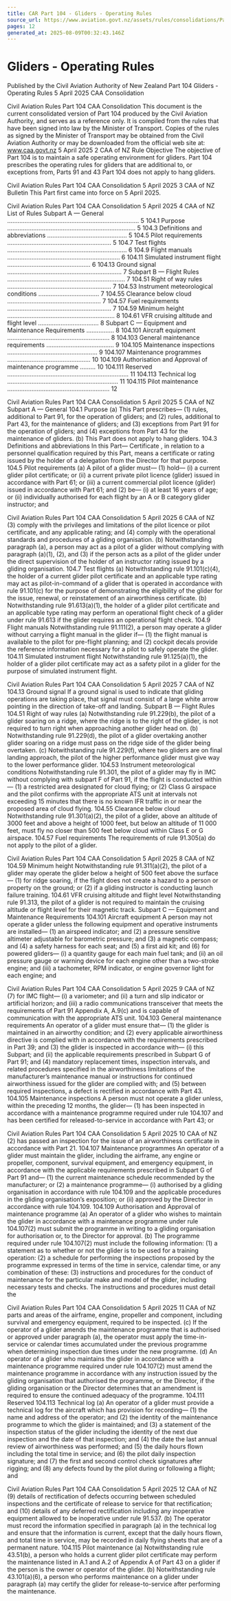 ```yaml
---
title: CAR Part 104 - Gliders - Operating Rules
source_url: https://www.aviation.govt.nz/assets/rules/consolidations/Part_104_Consolidation.pdf
pages: 12
generated_at: 2025-08-09T00:32:43.146Z
---
```

# Gliders - Operating Rules

Published by the Civil Aviation Authority of New Zealand  Part 104  Gliders - Operating Rules  5 April 2025  CAA Consolidation

Civil Aviation Rules   Part 104   CAA Consolidation  This   document   is   the   current   consolidated   version   of   Part   104 produced by the Civil Aviation Authority, and serves as a reference only.   It is compiled from the rules that have been signed into law by the Minister of Transport.   Copies of the rules as signed by the Minister of Transport may be obtained from the Civil Aviation Authority or may be downloaded from the official web site at: www.caa.govt.nz  5 April 2025   2   CAA of NZ  Rule Objective  The objective of Part 104 is to maintain a safe operating environment for gliders.  Part 104 prescribes the operating rules for gliders that are additional to, or exceptions from, Parts 91 and 43 Part 104 does not apply to hang gliders.

Civil Aviation Rules   Part 104   CAA Consolidation  5 April 2025   3   CAA of NZ  Bulletin  This Part first came into force on 5 April 2025.

Civil Aviation Rules   Part 104   CAA Consolidation  5 April 2025   4   CAA of NZ  List of Rules  Subpart A — General   ............................................................................ 5  104.1   Purpose   ..........................................................................   5  104.3   Definitions and abbreviations   ..............................................   5  104.5   Pilot requirements   ............................................................   5  104.7   Test flights   .....................................................................   6  104.9   Flight manuals .................................................................   6  104.11   Simulated instrument flight   ................................................   6  104.13   Ground signal ..................................................................   7  Subpart B — Flight Rules   .................................................................... 7  104.51   Right of way rules   ............................................................   7  104.53   Instrument meteorological conditions   ...................................   7  104.55   Clearance below cloud   ......................................................   7  104.57   Fuel requirements   ............................................................   7  104.59   Minimum height   ..............................................................   8  104.61   VFR cruising altitude and flight level   ...................................   8  Subpart C — Equipment and Maintenance Requirements ................ 8  104.101   Aircraft equipment   ...........................................................   8  104.103   General maintenance requirements   .......................................   9  104.105   Maintenance inspections   ....................................................   9  104.107   Maintenance programmes   ................................................   10  104.109   Authorisation and Approval of maintenance programme   .........   10  104.111   Reserved   ......................................................................   11  104.113   Technical log   ................................................................   11  104.115   Pilot maintenance ...........................................................   12

Civil Aviation Rules   Part 104   CAA Consolidation  5 April 2025   5   CAA of NZ  Subpart A — General  104.1   Purpose  (a)   This Part prescribes—  (1)   rules, additional to Part 91, for the operation of gliders; and  (2)   rules, additional to Part 43, for the maintenance of gliders; and  (3)   exceptions from Part 91 for the operation of gliders; and  (4)   exceptions from Part 43 for the maintenance of gliders.  (b)   This Part does not apply to hang gliders.  104.3   Definitions and abbreviations  In this Part—  Certificate , in relation to a personnel qualification required by this Part, means a certificate or rating issued by the holder of a delegation from the Director for that purpose.  104.5   Pilot requirements  (a)   A pilot of a glider must—  (1)   hold—  (i)   a current glider pilot certificate; or  (ii)   a   current   private   pilot   licence   (glider)   issued   in accordance with Part 61; or  (iii)   a   current   commercial   pilot   licence   (glider)   issued   in accordance with Part 61; and  (2)   be—  (i)   at least 16 years of age; or  (ii)   individually authorised for each flight by an A or B category glider instructor; and

Civil Aviation Rules   Part 104   CAA Consolidation  5 April 2025   6   CAA of NZ  (3)   comply with the privileges and limitations of the pilot licence or pilot certificate, and any applicable rating; and  (4)   comply with the operational standards and procedures of a gliding organisation.  (b)   Notwithstanding paragraph (a), a person may act as a pilot of a glider without complying with paragraph (a)(1), (2), and (3) if the person acts as a pilot of the glider under the direct supervision of the holder of an instructor rating issued by a gliding organisation.  104.7   Test flights  (a)   Notwithstanding rule 91.101(c)(4), the holder of a current glider pilot certificate and an applicable type rating may act as pilot-in-command of a glider that is operated in accordance with rule 91.101(c) for the purpose of demonstrating   the   eligibility   of   the   glider   for   the   issue,   renewal,   or reinstatement of an airworthiness certificate.  (b)   Notwithstanding   rule   91.613(a)(1),   the   holder   of   a   glider   pilot certificate and an applicable type rating may perform an operational flight check of a glider under rule 91.613 if the glider requires an operational flight check.  104.9   Flight manuals  Notwithstanding rule 91.111(2), a person may operate a glider without carrying a flight manual in the glider if—  (1)   the flight manual is available to the pilot for pre-flight planning; and  (2)   cockpit decals provide the reference information necessary for a pilot to safely operate the glider.  104.11   Simulated instrument flight  Notwithstanding rule 91.125(a)(1), the holder of a glider pilot certificate may act as a safety pilot in a glider for the purpose of simulated instrument flight.

Civil Aviation Rules   Part 104   CAA Consolidation  5 April 2025   7   CAA of NZ  104.13   Ground signal  If a ground signal is used to indicate that gliding operations are taking place, that signal must consist of a large white arrow pointing in the direction of take-off and landing.  Subpart B — Flight Rules  104.51   Right of way rules  (a)   Notwithstanding rule 91.229(b), the pilot of a glider soaring on a ridge, where the ridge is to the right of the glider, is not required to turn right   when approaching another glider head on.  (b)   Notwithstanding rule 91.229(d), the pilot of a glider overtaking another glider soaring on a ridge must pass on the ridge side of the glider being overtaken.  (c)   Notwithstanding   rule   91.229(f),   where   two   gliders   are   on   final landing approach, the pilot of the higher performance glider must give way to the lower performance glider.  104.53   Instrument meteorological conditions  Notwithstanding rule 91.301, the pilot of a glider may fly in IMC without complying with subpart F of Part 91, if the flight is conducted within—  (1)   a restricted area designated for cloud flying; or  (2)   Class G airspace and the pilot confirms with the appropriate ATS unit at intervals not exceeding 15 minutes that there is no known IFR traffic in or near the proposed area of cloud flying.  104.55   Clearance below cloud  Notwithstanding rule 91.301(a)(2), the pilot of a glider, above an altitude of 3000 feet and above a height of 1000 feet, but below an altitude of 11 000 feet, must fly no closer than 500 feet below cloud within Class E or G airspace.  104.57   Fuel requirements  The requirements of rule 91.305(a) do not apply to the pilot of a glider.

Civil Aviation Rules   Part 104   CAA Consolidation  5 April 2025   8   CAA of NZ  104.59   Minimum height  Notwithstanding rule 91.311(a)(2), the pilot of a glider may operate the glider below a height of 500 feet above the surface—  (1)   for ridge soaring, if the flight does not create a hazard to a person or property on the ground; or  (2)   if a gliding instructor is conducting launch failure training.  104.61   VFR cruising altitude and flight level  Notwithstanding rule 91.313, the pilot of a glider is not required to maintain the cruising altitude or flight level for their magnetic track.  Subpart C — Equipment and Maintenance Requirements  104.101   Aircraft equipment  A person may not operate a glider unless the following equipment and operative instruments are installed—  (1)   an airspeed indicator; and  (2)   a pressure sensitive altimeter adjustable for barometric pressure; and  (3)   a magnetic compass; and  (4)   a safety harness for each seat; and  (5)   a first aid kit; and  (6)   for powered gliders—  (i)   a quantity gauge for each main fuel tank; and  (ii)   an oil pressure gauge or warning device for each engine other than a two-stroke engine; and  (iii)   a tachometer, RPM indicator, or engine governor light for each engine; and

Civil Aviation Rules   Part 104   CAA Consolidation  5 April 2025   9   CAA of NZ  (7)   for IMC flight—  (i)   a variometer; and  (ii)   a turn and slip indicator or artificial horizon; and  (iii)   a   radio   communications   transceiver   that   meets   the requirements   of   Part   91   Appendix   A,   A.9(c)   and   is capable of communication with the appropriate ATS unit.  104.103   General maintenance requirements  An operator of a glider must ensure that—  (1)   the glider is maintained in an airworthy condition; and  (2)   every applicable airworthiness directive is complied with in accordance with the requirements prescribed in Part 39; and  (3)   the glider is inspected in accordance with—  (i)   this Subpart; and  (ii)   the applicable requirements prescribed in Subpart G of Part 91; and  (4)   mandatory replacement times, inspection intervals, and related procedures   specified   in   the   airworthiness   limitations   of   the manufacturer’s   maintenance   manual   or   instructions   for continued airworthiness issued for the glider are complied with; and  (5)   between required inspections, a defect is rectified in accordance with Part 43.  104.105   Maintenance inspections  A person must not operate a glider unless, within the preceding 12 months, the glider—  (1)   has   been   inspected   in   accordance   with   a   maintenance programme required under rule 104.107 and has been certified for released-to-service in accordance with Part 43; or

Civil Aviation Rules   Part 104   CAA Consolidation  5 April 2025   10   CAA of NZ  (2)   has passed   an   inspection   for   the   issue   of   an   airworthiness certificate in accordance with Part 21.  104.107   Maintenance programmes  An operator of a glider must maintain the glider, including the airframe, any engine   or   propeller,   component,   survival   equipment,   and   emergency equipment, in accordance with the applicable requirements prescribed in Subpart G of Part 91 and—  (1)   the   current   maintenance   schedule   recommended   by   the manufacturer; or  (2)   a maintenance programme—  (i)   authorised by a gliding organisation in accordance with rule 104.109 and the applicable procedures in the gliding organisation’s exposition; or  (ii)   approved   by   the   Director   in   accordance   with   rule 104.109.  104.109   Authorisation and Approval of maintenance programme  (a)   An   operator   of   a   glider   who   wishes   to   maintain   the   glider   in accordance with a maintenance programme under rule 104.107(2) must submit the programme in writing to a gliding organisation for authorisation or, to the Director for approval.  (b)   The programme required under rule 104.107(2) must include the following information:  (1)   a statement as to whether or not the glider is to be used for a training operation:  (2)   a   schedule   for   performing the   inspections proposed   by the programme expressed in terms of the time in service, calendar time, or any combination of these:  (3)   instructions and procedures for the conduct of maintenance for the particular make and model of the glider, including necessary tests and checks. The instructions and procedures must detail the

Civil Aviation Rules   Part 104   CAA Consolidation  5 April 2025   11   CAA of NZ  parts and areas of the airframe, engine, propeller and component, including survival and emergency equipment, required to be inspected.  (c)   If the operator of a glider amends the maintenance programme that is authorised or approved under paragraph (a), the operator must apply the time-in-service   or   calendar   times   accumulated   under   the   previous programme   when   determining   inspection   due   times   under   the   new programme.  (d)   An operator of a glider who maintains the glider in accordance with a maintenance programme required under rule 104.107(2) must amend the maintenance programme in accordance with any instruction issued by the gliding organisation that authorised the programme, or the Director, if the gliding organisation or the Director determines that an amendment is required to ensure the continued adequacy of the programme.  104.111   Reserved  104.113   Technical log  (a)   An operator of a glider must provide a technical log for the aircraft which has provision for recording—  (1)   the name and address of the operator; and  (2)   the identity of the maintenance programme to which the glider is maintained; and  (3)   a statement of the inspection status of the glider including the identity   of   the   next   due   inspection   and   the   date   of   that inspection; and  (4)   the date the last annual review of airworthiness was performed; and  (5)   the daily hours flown including the total time in service; and  (6)   the pilot daily inspection signature; and  (7)   the first and second control check signatures after rigging; and  (8)   any defects found by the pilot during or following a flight; and

Civil Aviation Rules   Part 104   CAA Consolidation  5 April 2025   12   CAA of NZ  (9)   details of rectification of defects occurring between scheduled inspections and the certificate of release to service for that rectification; and  (10)   details of any deferred rectification including any inoperative equipment allowed to be inoperative under rule 91.537.  (b)   The operator must record the information specified in paragraph (a) in the technical log and ensure that the information is current, except that the daily hours flown, and total time in service, may be recorded in daily flying sheets that are of a permanent nature.  104.115   Pilot maintenance  (a)   Notwithstanding rule 43.51(b), a person who holds a current glider pilot certificate may perform the maintenance listed in A.1 and A.2 of Appendix A of Part 43 on a glider if the person is the owner or operator of the glider.  (b)   Notwithstanding   rule   43.101(a)(6),   a   person   who   performs maintenance on a glider under paragraph (a) may certify the glider for release-to-service after performing the maintenance.


